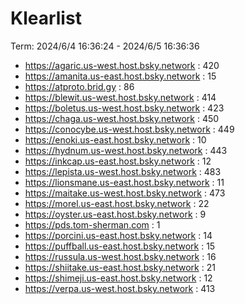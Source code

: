 # Klearlist

Term: 2024/6/4 16:36:24 - 2024/6/5 16:36:36

* https://agaric.us-west.host.bsky.network : 420
* https://amanita.us-east.host.bsky.network : 15
* https://atproto.brid.gy : 86
* https://blewit.us-west.host.bsky.network : 414
* https://boletus.us-west.host.bsky.network : 423
* https://chaga.us-west.host.bsky.network : 450
* https://conocybe.us-west.host.bsky.network : 449
* https://enoki.us-east.host.bsky.network : 10
* https://hydnum.us-west.host.bsky.network : 443
* https://inkcap.us-east.host.bsky.network : 12
* https://lepista.us-west.host.bsky.network : 483
* https://lionsmane.us-east.host.bsky.network : 11
* https://maitake.us-west.host.bsky.network : 473
* https://morel.us-east.host.bsky.network : 22
* https://oyster.us-east.host.bsky.network : 9
* https://pds.tom-sherman.com : 1
* https://porcini.us-east.host.bsky.network : 14
* https://puffball.us-east.host.bsky.network : 15
* https://russula.us-west.host.bsky.network : 16
* https://shiitake.us-east.host.bsky.network : 21
* https://shimeji.us-east.host.bsky.network : 12
* https://verpa.us-west.host.bsky.network : 413